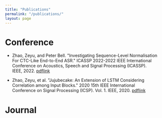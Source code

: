 ```yaml
---
title: "Publications"
permalink: "/publications/"
layout: page
---
```


# Conference 

* Zhao, Zeyu, and Peter Bell. "Investigating Sequence-Level Normalisation For CTC-Like End-to-End ASR." ICASSP 2022-2022 IEEE International Conference on Acoustics, Speech and Signal Processing (ICASSP). IEEE, 2022. [pdf](/_publications_pdf/Investigating_Sequence-Level_Normalisation_For_CTC-Like_End-to-End_ASR.pdf)[link](https://ieeexplore.ieee.org/abstract/document/9746821)


* Zhao, Zeyu, et al. "Jujubecake: An Extension of LSTM Considering Correlation among Input Blocks." 2020 15th IEEE International Conference on Signal Processing (ICSP). Vol. 1. IEEE, 2020. [pdf](/_publications_pdf/Jujubecake_An_Extension_of_LSTM_Considering_Correlation_among_Input_Blocks.pdf)[link](https://ieeexplore.ieee.org/abstract/document/9320915)


# Journal